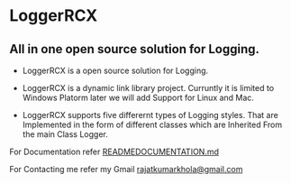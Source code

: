 #  LoggerRCX
## All in one open source solution for Logging.

* LoggerRCX is a open source solution for Logging.

* LoggerRCX is a dynamic link library project.
Curruntly it is limited to Windows Platorm later we will add Support for Linux and Mac. 

* LoggerRCX supports five differernt types of Logging styles. That are Implemented in the form of different classes which are Inherited 
From the main Class Logger.

For Documentation refer [READMEDOCUMENTATION.md](http://github.com/Rajat-yadav/LoggerRCX/blob/master/READMEDOCUMENTATION.md)

For Contacting me refer my Gmail rajatkumarkhola@gmail.com
